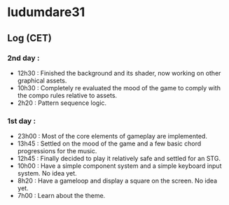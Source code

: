ludumdare31
===========

## Log (CET)

### 2nd day :

 * 12h30 : Finished the background and its shader, now working on other graphical assets.
 * 10h30 : Completely re evaluated the mood of the game to comply with the compo rules relative to assets.
 * 2h20 : Pattern sequence logic.

### 1st day :

 * 23h00 : Most of the core elements of gameplay are implemented.
 * 13h45 : Settled on the mood of the game and a few basic chord progressions for the music.
 * 12h45 : Finally decided to play it relatively safe and settled for an STG.
 * 10h00 : Have a simple component system and a simple keyboard input system. No idea yet.
 *  8h20 : Have a gameloop and display a square on the screen. No idea yet.
 *  7h00 : Learn about the theme.
